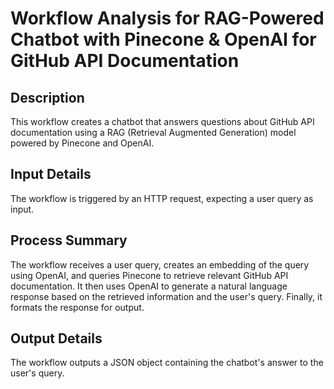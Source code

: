 # Workflow Analysis for RAG-Powered Chatbot with Pinecone & OpenAI for GitHub API Documentation

## Description
This workflow creates a chatbot that answers questions about GitHub API documentation using a RAG (Retrieval Augmented Generation) model powered by Pinecone and OpenAI.

## Input Details
The workflow is triggered by an HTTP request, expecting a user query as input.

## Process Summary
The workflow receives a user query, creates an embedding of the query using OpenAI, and queries Pinecone to retrieve relevant GitHub API documentation. It then uses OpenAI to generate a natural language response based on the retrieved information and the user's query. Finally, it formats the response for output.

## Output Details
The workflow outputs a JSON object containing the chatbot's answer to the user's query.

